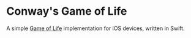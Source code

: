 # Conway's Game of Life

A simple [Game of Life](https://en.wikipedia.org/wiki/Conway%27s_Game_of_Life) implementation for iOS devices, written in Swift.
